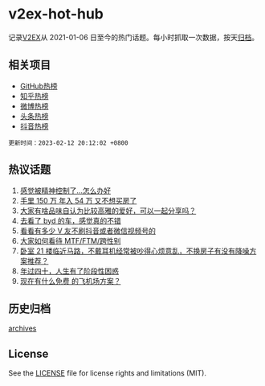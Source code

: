 # v2ex-hot-hub

 记录[V2EX](https://www.v2ex.com/)从 2021-01-06 日至今的热门话题。每小时抓取一次数据，按天[归档](archives)。
 
 ## 相关项目

- [GitHub热榜](https://github.com/lonnyzhang423/github-hot-hub)
- [知乎热榜](https://github.com/lonnyzhang423/zhihu-hot-hub)
- [微博热榜](https://github.com/lonnyzhang423/weibo-hot-hub)
- [头条热榜](https://github.com/lonnyzhang423/toutiao-hot-hub)
- [抖音热榜](https://github.com/lonnyzhang423/douyin-hot-hub)


 `更新时间：2023-02-12 20:12:02 +0800`

## 热议话题

1. [感觉被精神控制了…怎么办好](https://www.v2ex.com/t/915252)
1. [手里 150 万 年入 54 万 又不想买房了](https://www.v2ex.com/t/915314)
1. [大家有啥品味自认为比较高雅的爱好，可以一起分享吗？](https://www.v2ex.com/t/915377)
1. [去看了 byd 的车，感觉真的不错](https://www.v2ex.com/t/915255)
1. [看看有多少 V 友不刷抖音或者微信视频号的](https://www.v2ex.com/t/915356)
1. [大家如何看待 MTF/FTM/跨性别](https://www.v2ex.com/t/915319)
1. [卧室 21 楼临近马路，不戴耳机经常被吵得心烦意乱，不换房子有没有降噪方案推荐？](https://www.v2ex.com/t/915274)
1. [年过四十，人生有了阶段性困惑](https://www.v2ex.com/t/915358)
1. [现在有什么免费 的飞机场方案？](https://www.v2ex.com/t/915361)

## 历史归档

[archives](archives)

## License

See the [LICENSE](LICENSE) file for license rights and limitations (MIT).

